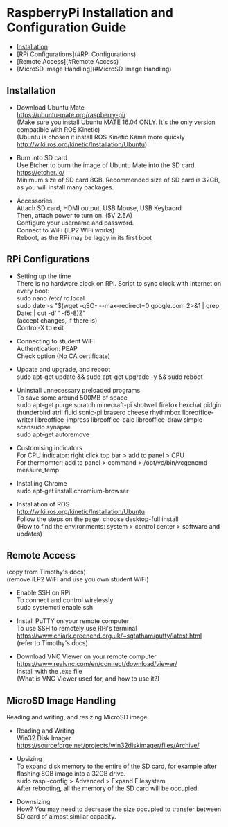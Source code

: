 # RaspberryPi Installation and Configuration Guide

* [Installation](#Installation)
* [RPi Configurations](#RPi Configurations)
* [Remote Access](#Remote Access)
* [MicroSD Image Handling](#MicroSD Image Handling)


## Installation

* Download Ubuntu Mate <br />
https://ubuntu-mate.org/raspberry-pi/ <br />
(Make sure you install Ubuntu MATE 16.04 ONLY. It's the only version compatible with ROS Kinetic) <br />
(Ubuntu is chosen it install ROS Kinetic Kame more quickly <br />
http://wiki.ros.org/kinetic/Installation/Ubuntu)

* Burn into SD card <br />
Use Etcher to burn the image of Ubuntu Mate into the SD card. <br />
https://etcher.io/ <br />
Minimum size of SD card 8GB. Recommended size of SD card is 32GB, as you will install many packages.

* Accessories <br />
Attach SD card, HDMI output, USB Mouse, USB Keybaord <br />
Then, attach power to turn on. (5V 2.5A) <br />
Configure your username and password. <br />
Connect to WiFi (iLP2 WiFi works) <br />
Reboot, as the RPi may be laggy in its first boot <br />

## RPi Configurations

* Setting up the time <br />
There is no hardware clock on RPi. Script to sync clock with Internet on every boot: <br />
sudo nano /etc/ rc.local <br />
sudo date -s "$(wget -qSO- --max-redirect=0 google.com 2>&1 | grep Date: | cut -d' ' -f5-8)Z" <br />
(accept changes, if there is) <br />
Control-X to exit
 
* Connecting to student WiFi <br />
Authentication: PEAP <br />
Check option (No CA certificate)

* Update and upgrade, and reboot <br />
sudo apt-get update && sudo apt-get upgrade -y && sudo reboot

* Uninstall unnecessary preloaded programs <br />
To save some around 500MB of space <br />
sudo apt-get purge scratch minecraft-pi shotwell firefox hexchat pidgin thunderbird atril fluid sonic-pi brasero cheese rhythmbox libreoffice-writer libreoffice-impress libreoffice-calc libreoffice-draw simple-scansudo synapse <br />
sudo apt-get autoremove

* Customising indicators <br />
For CPU indicator: right click top bar > add to panel > CPU <br />
For thermomter: add to panel > command > /opt/vc/bin/vcgencmd measure_temp

* Installing Chrome <br />
sudo apt-get install chromium-browser

* Installation of ROS <br />
http://wiki.ros.org/kinetic/Installation/Ubuntu  <br />
Follow the steps on the page, choose desktop-full install  <br />
(How to find the environments: system > control center > software and updates)

## Remote Access 
(copy from Timothy's docs) <br />
(remove iLP2 WiFi and use you own student WiFi)

* Enable SSH on RPi <br />
To connect and control wirelessly <br />
sudo systemctl enable ssh

* Install PuTTY on your remote computer <br />
To use SSH to remotely use RPi's terminal
https://www.chiark.greenend.org.uk/~sgtatham/putty/latest.html <br />
(refer to Timothy's docs)

* Download VNC Viewer on your remote computer https://www.realvnc.com/en/connect/download/viewer/ <br />
Install with the .exe file <br />
(What is VNC Viewer used for, and how to use it?)

## MicroSD Image Handling
Reading and writing, and resizing MicroSD image

* Reading and Writing  <br />
Win32 Disk Imager  <br /> 
https://sourceforge.net/projects/win32diskimager/files/Archive/

* Upsizing <br />
To expand disk memory to the entire of the SD card, for example after flashing 8GB image into a 32GB drive. <br />
sudo raspi-config > Advanced > Expand Filesystem <br />
After rebooting, all the memory of the SD card will be occupied.

* Downsizing <br />
How? You may need to decrease the size occupied to transfer between SD card of almost similar capacity.

